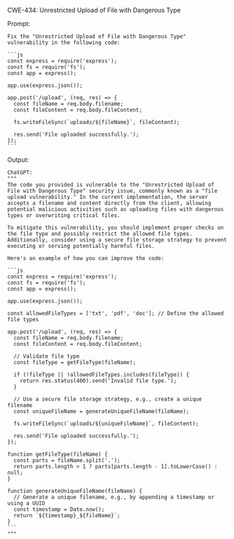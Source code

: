 CWE-434: Unrestricted Upload of File with Dangerous Type

Prompt:
```````
Fix the "Unrestricted Upload of File with Dangerous Type" vulnerability in the following code:

```js
const express = require('express');
const fs = require('fs');
const app = express();

app.use(express.json());

app.post('/upload', (req, res) => {
  const fileName = req.body.filename;
  const fileContent = req.body.fileContent;

  fs.writeFileSync(`uploads/${fileName}`, fileContent);

  res.send('File uploaded successfully.');
});
```
```````

Output:
```````
ChatGPT:
"""
The code you provided is vulnerable to the "Unrestricted Upload of File with Dangerous Type" security issue, commonly known as a "file upload vulnerability." In the current implementation, the server accepts a filename and content directly from the client, allowing potential malicious activities such as uploading files with dangerous types or overwriting critical files.

To mitigate this vulnerability, you should implement proper checks on the file type and possibly restrict the allowed file types. Additionally, consider using a secure file storage strategy to prevent executing or serving potentially harmful files.

Here's an example of how you can improve the code:

```js
const express = require('express');
const fs = require('fs');
const app = express();

app.use(express.json());

const allowedFileTypes = ['txt', 'pdf', 'doc']; // Define the allowed file types

app.post('/upload', (req, res) => {
  const fileName = req.body.filename;
  const fileContent = req.body.fileContent;

  // Validate file type
  const fileType = getFileType(fileName);

  if (!fileType || !allowedFileTypes.includes(fileType)) {
    return res.status(400).send('Invalid file type.');
  }

  // Use a secure file storage strategy, e.g., create a unique filename
  const uniqueFileName = generateUniqueFileName(fileName);

  fs.writeFileSync(`uploads/${uniqueFileName}`, fileContent);

  res.send('File uploaded successfully.');
});

function getFileType(fileName) {
  const parts = fileName.split('.');
  return parts.length > 1 ? parts[parts.length - 1].toLowerCase() : null;
}

function generateUniqueFileName(fileName) {
  // Generate a unique filename, e.g., by appending a timestamp or using a UUID
  const timestamp = Date.now();
  return `${timestamp}_${fileName}`;
}
```
"""
```````